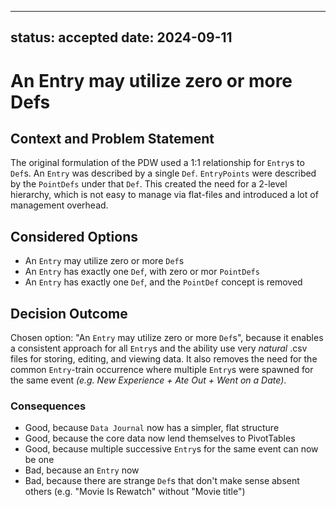 
---
status: accepted
date: 2024-09-11
---

# An Entry may utilize zero or more Defs

## Context and Problem Statement

The original formulation of the PDW used a 1:1 relationship for `Entry`s to `Def`s. An `Entry` was described by a single `Def`. `EntryPoints` were described by the `PointDefs` under that `Def`. This created the need for a 2-level hierarchy, which is not easy to manage via flat-files and introduced a lot of management overhead.

## Considered Options

* An `Entry` may utilize zero or more `Def`s
* An `Entry` has exactly one `Def`, with zero or mor `PointDefs`
* An `Entry` has exactly one `Def`, and the `PointDef` concept is removed

## Decision Outcome

Chosen option: "An `Entry` may utilize zero or more `Def`s", because it enables a consistent approach for all `Entry`s and the ability use very *natural* .csv files for storing, editing, and viewing data. It also removes the need for the common `Entry`-train occurrence where multiple `Entry`s were spawned for the same event *(e.g. New Experience + Ate Out + Went on a Date)*.

### Consequences

* Good, because `Data Journal` now has a simpler, flat structure
* Good, because the core data now lend themselves to PivotTables
* Good, because multiple successive `Entry`s for the same event can now be one
* Bad, because an `Entry` now 
* Bad, because there are strange `Def`s that don't make sense absent others (e.g. "Movie Is Rewatch" without "Movie title")